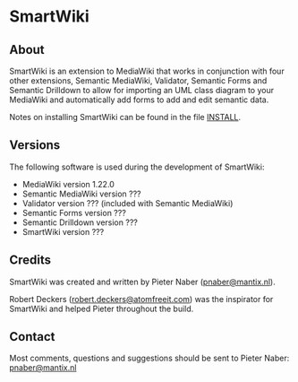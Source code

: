 # SmartWiki

## About
SmartWiki is an extension to MediaWiki that works in
conjunction with four other extensions, Semantic MediaWiki,
Validator, Semantic Forms and Semantic Drilldown to allow
for importing an UML class diagram to your MediaWiki and
automatically add forms to add and edit semantic data.

Notes on installing SmartWiki can be found in the file [INSTALL](INSTALL).

## Versions

The following software is used during the development of
SmartWiki:

* MediaWiki version 1.22.0
* Semantic MediaWiki version ???
* Validator version ??? (included with Semantic MediaWiki)
* Semantic Forms version ???
* Semantic Drilldown version ???
* SmartWiki version ???

## Credits

SmartWiki was created and written by Pieter Naber
(pnaber@mantix.nl).

Robert Deckers (robert.deckers@atomfreeit.com) was the
inspirator for SmartWiki and helped Pieter throughout the build.

## Contact

Most comments, questions and suggestions should be sent to Pieter
Naber: pnaber@mantix.nl
